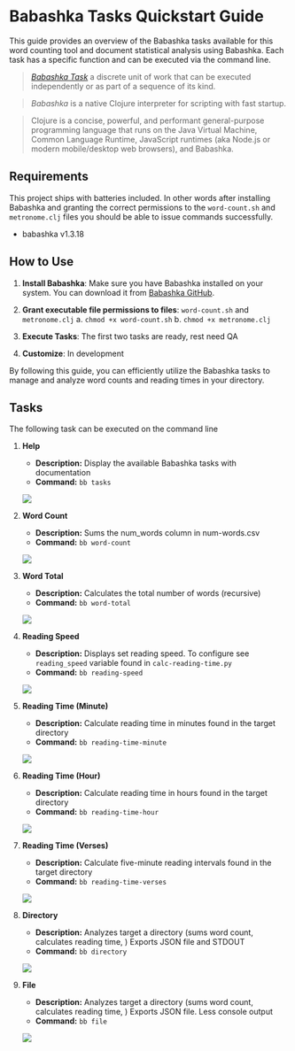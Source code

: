 # Babashka Tasks Quickstart Guide

This guide provides an overview of the Babashka tasks available for this word counting tool and document statistical analysis using Babashka. Each task has a specific function and can be executed via the command line.

> [*Babashka Task*](docs/babashka-task.md) a discrete unit of work that can be executed independently or as part of a sequence of its kind.

> *Babashka* is a native Clojure interpreter for scripting with fast startup.

> Clojure is a concise, powerful, and performant general-purpose  programming language that runs on the Java Virtual Machine, Common Language Runtime, JavaScript runtimes (aka Node.js or modern mobile/desktop web browsers), and Babashka.

## Requirements

This project ships with batteries included. In other words after installing Babashka and granting the correct permissions to the `word-count.sh` and `metronome.clj` files you should be able to issue commands successfully.

- babashka v1.3.18

## How to Use

1. **Install Babashka**: Make sure you have Babashka installed on your system. You can download it from [Babashka GitHub](https://github.com/babashka/babashka).

2. **Grant executable file permissions to files**: `word-count.sh` and `metronome.clj`
   a. `chmod +x word-count.sh`
   b. `chmod +x metronome.clj`

3. **Execute Tasks**: The first two tasks are ready, rest need QA

4. **Customize**: In development

By following this guide, you can efficiently utilize the Babashka tasks to manage and analyze word counts and reading times in your directory.

## Tasks

The following task can be executed on the command line

1. **Help**
   - **Description:** Display the available Babashka tasks with documentation
   - **Command:** `bb tasks`

   ![](screenshots/bb-tasks.png)

2. **Word Count**
   - **Description:** Sums the num_words column in num-words.csv
   - **Command:** `bb word-count`

   ![](screenshots/bb-word-count.png)

3. **Word Total**
   - **Description:** Calculates the total number of words (recursive)
   - **Command:** `bb word-total`
   
   ![](screenshots/bb-word-total.png)

4. **Reading Speed**
   - **Description:** Displays set reading speed. To configure see `reading_speed` variable found in `calc-reading-time.py`
   - **Command:** `bb reading-speed`

   ![](screenshots/bb-reading-speed.png)

5. **Reading Time (Minute)**
   - **Description:** Calculate reading time in minutes found in the target directory
   - **Command:** `bb reading-time-minute`

   ![](screenshots/bb-reading-time-minute.png)

6. **Reading Time (Hour)**
   - **Description:** Calculate reading time in hours found in the target directory
   - **Command:** `bb reading-time-hour`

   ![](screenshots/bb-reading-time-hour.png)

7. **Reading Time (Verses)**
   - **Description:** Calculate five-minute reading intervals found in the target directory
   - **Command:** `bb reading-time-verses`

   ![](screenshots/bb-reading-time-verses.png)

8. **Directory**
   - **Description:** Analyzes target a directory (sums word count, calculates reading time, ) Exports JSON file and STDOUT
   - **Command:** `bb directory`

   ![](screenshots/bb-directory.png)

9. **File**
   - **Description:** Analyzes target a directory (sums word count, calculates reading time, ) Exports JSON file. Less console output
   - **Command:** `bb file`

   ![](screenshots/bb-file.png)
